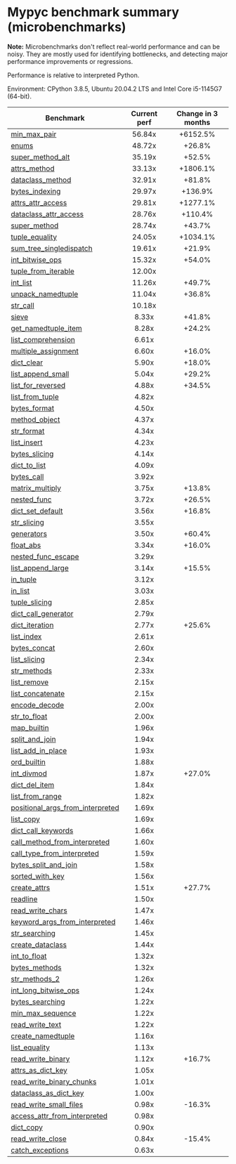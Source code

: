 # Mypyc benchmark summary (microbenchmarks)

**Note:** Microbenchmarks don't reflect real-world performance and can be noisy.
           They are mostly used for identifying bottlenecks, and detecting major performance
           improvements or regressions.

Performance is relative to interpreted Python.

Environment: CPython 3.8.5, Ubuntu 20.04.2 LTS and Intel Core i5-1145G7 (64-bit).

| Benchmark | Current perf | Change in 3 months |
| --- | :---: | :---: |
| [min_max_pair](benchmarks/min_max_pair.md) | 56.84x | +6152.5% |
| [enums](benchmarks/enums.md) | 48.72x | +26.8% |
| [super_method_alt](benchmarks/super_method_alt.md) | 35.19x | +52.5% |
| [attrs_method](benchmarks/attrs_method.md) | 33.13x | +1806.1% |
| [dataclass_method](benchmarks/dataclass_method.md) | 32.91x | +81.8% |
| [bytes_indexing](benchmarks/bytes_indexing.md) | 29.97x | +136.9% |
| [attrs_attr_access](benchmarks/attrs_attr_access.md) | 29.81x | +1277.1% |
| [dataclass_attr_access](benchmarks/dataclass_attr_access.md) | 28.76x | +110.4% |
| [super_method](benchmarks/super_method.md) | 28.74x | +43.7% |
| [tuple_equality](benchmarks/tuple_equality.md) | 24.05x | +1034.1% |
| [sum_tree_singledispatch](benchmarks/sum_tree_singledispatch.md) | 19.61x | +21.9% |
| [int_bitwise_ops](benchmarks/int_bitwise_ops.md) | 15.32x | +54.0% |
| [tuple_from_iterable](benchmarks/tuple_from_iterable.md) | 12.00x |  |
| [int_list](benchmarks/int_list.md) | 11.26x | +49.7% |
| [unpack_namedtuple](benchmarks/unpack_namedtuple.md) | 11.04x | +36.8% |
| [str_call](benchmarks/str_call.md) | 10.18x |  |
| [sieve](benchmarks/sieve.md) | 8.33x | +41.8% |
| [get_namedtuple_item](benchmarks/get_namedtuple_item.md) | 8.28x | +24.2% |
| [list_comprehension](benchmarks/list_comprehension.md) | 6.61x |  |
| [multiple_assignment](benchmarks/multiple_assignment.md) | 6.60x | +16.0% |
| [dict_clear](benchmarks/dict_clear.md) | 5.90x | +18.0% |
| [list_append_small](benchmarks/list_append_small.md) | 5.04x | +29.2% |
| [list_for_reversed](benchmarks/list_for_reversed.md) | 4.88x | +34.5% |
| [list_from_tuple](benchmarks/list_from_tuple.md) | 4.82x |  |
| [bytes_format](benchmarks/bytes_format.md) | 4.50x |  |
| [method_object](benchmarks/method_object.md) | 4.37x |  |
| [str_format](benchmarks/str_format.md) | 4.34x |  |
| [list_insert](benchmarks/list_insert.md) | 4.23x |  |
| [bytes_slicing](benchmarks/bytes_slicing.md) | 4.14x |  |
| [dict_to_list](benchmarks/dict_to_list.md) | 4.09x |  |
| [bytes_call](benchmarks/bytes_call.md) | 3.92x |  |
| [matrix_multiply](benchmarks/matrix_multiply.md) | 3.75x | +13.8% |
| [nested_func](benchmarks/nested_func.md) | 3.72x | +26.5% |
| [dict_set_default](benchmarks/dict_set_default.md) | 3.56x | +16.8% |
| [str_slicing](benchmarks/str_slicing.md) | 3.55x |  |
| [generators](benchmarks/generators.md) | 3.50x | +60.4% |
| [float_abs](benchmarks/float_abs.md) | 3.34x | +16.0% |
| [nested_func_escape](benchmarks/nested_func_escape.md) | 3.29x |  |
| [list_append_large](benchmarks/list_append_large.md) | 3.14x | +15.5% |
| [in_tuple](benchmarks/in_tuple.md) | 3.12x |  |
| [in_list](benchmarks/in_list.md) | 3.03x |  |
| [tuple_slicing](benchmarks/tuple_slicing.md) | 2.85x |  |
| [dict_call_generator](benchmarks/dict_call_generator.md) | 2.79x |  |
| [dict_iteration](benchmarks/dict_iteration.md) | 2.77x | +25.6% |
| [list_index](benchmarks/list_index.md) | 2.61x |  |
| [bytes_concat](benchmarks/bytes_concat.md) | 2.60x |  |
| [list_slicing](benchmarks/list_slicing.md) | 2.34x |  |
| [str_methods](benchmarks/str_methods.md) | 2.33x |  |
| [list_remove](benchmarks/list_remove.md) | 2.15x |  |
| [list_concatenate](benchmarks/list_concatenate.md) | 2.15x |  |
| [encode_decode](benchmarks/encode_decode.md) | 2.00x |  |
| [str_to_float](benchmarks/str_to_float.md) | 2.00x |  |
| [map_builtin](benchmarks/map_builtin.md) | 1.96x |  |
| [split_and_join](benchmarks/split_and_join.md) | 1.94x |  |
| [list_add_in_place](benchmarks/list_add_in_place.md) | 1.93x |  |
| [ord_builtin](benchmarks/ord_builtin.md) | 1.88x |  |
| [int_divmod](benchmarks/int_divmod.md) | 1.87x | +27.0% |
| [dict_del_item](benchmarks/dict_del_item.md) | 1.84x |  |
| [list_from_range](benchmarks/list_from_range.md) | 1.82x |  |
| [positional_args_from_interpreted](benchmarks/positional_args_from_interpreted.md) | 1.69x |  |
| [list_copy](benchmarks/list_copy.md) | 1.69x |  |
| [dict_call_keywords](benchmarks/dict_call_keywords.md) | 1.66x |  |
| [call_method_from_interpreted](benchmarks/call_method_from_interpreted.md) | 1.60x |  |
| [call_type_from_interpreted](benchmarks/call_type_from_interpreted.md) | 1.59x |  |
| [bytes_split_and_join](benchmarks/bytes_split_and_join.md) | 1.58x |  |
| [sorted_with_key](benchmarks/sorted_with_key.md) | 1.56x |  |
| [create_attrs](benchmarks/create_attrs.md) | 1.51x | +27.7% |
| [readline](benchmarks/readline.md) | 1.50x |  |
| [read_write_chars](benchmarks/read_write_chars.md) | 1.47x |  |
| [keyword_args_from_interpreted](benchmarks/keyword_args_from_interpreted.md) | 1.46x |  |
| [str_searching](benchmarks/str_searching.md) | 1.45x |  |
| [create_dataclass](benchmarks/create_dataclass.md) | 1.44x |  |
| [int_to_float](benchmarks/int_to_float.md) | 1.32x |  |
| [bytes_methods](benchmarks/bytes_methods.md) | 1.32x |  |
| [str_methods_2](benchmarks/str_methods_2.md) | 1.26x |  |
| [int_long_bitwise_ops](benchmarks/int_long_bitwise_ops.md) | 1.24x |  |
| [bytes_searching](benchmarks/bytes_searching.md) | 1.22x |  |
| [min_max_sequence](benchmarks/min_max_sequence.md) | 1.22x |  |
| [read_write_text](benchmarks/read_write_text.md) | 1.22x |  |
| [create_namedtuple](benchmarks/create_namedtuple.md) | 1.16x |  |
| [list_equality](benchmarks/list_equality.md) | 1.13x |  |
| [read_write_binary](benchmarks/read_write_binary.md) | 1.12x | +16.7% |
| [attrs_as_dict_key](benchmarks/attrs_as_dict_key.md) | 1.05x |  |
| [read_write_binary_chunks](benchmarks/read_write_binary_chunks.md) | 1.01x |  |
| [dataclass_as_dict_key](benchmarks/dataclass_as_dict_key.md) | 1.00x |  |
| [read_write_small_files](benchmarks/read_write_small_files.md) | 0.98x | -16.3% |
| [access_attr_from_interpreted](benchmarks/access_attr_from_interpreted.md) | 0.98x |  |
| [dict_copy](benchmarks/dict_copy.md) | 0.90x |  |
| [read_write_close](benchmarks/read_write_close.md) | 0.84x | -15.4% |
| [catch_exceptions](benchmarks/catch_exceptions.md) | 0.63x |  |
